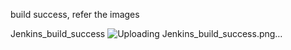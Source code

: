 build success, refer the images

Jenkins_build_success 
![Uploading Jenkins_build_success.png…]()



